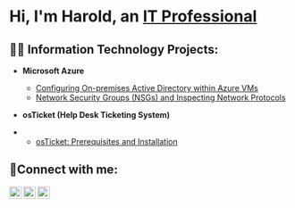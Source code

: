 <h1>Hi, I'm Harold, an <a href="https://linkedin.com/in/harold-haynes-52946677">IT Professional</a></h1>

<h2>👨‍💻 Information Technology Projects:</h2>


- <b>Microsoft Azure</b>
  - [Configuring On-premises Active Directory within Azure VMs](https://github.com/Lifeisfordata/Configure_Active_Directory)
  - [Network Security Groups (NSGs) and Inspecting Network Protocols](https://github.com/Lifeisfordata/Azure_Network_Protocols)


- <b>osTicket (Help Desk Ticketing System)</b>
-  - [osTicket: Prerequisites and Installation](https://github.com/Lifeisfordata/osTicket_prereq)


<h2>🤳Connect with me:</h2>

[<img align="left" alt="Josh | Twitter" width="22px" src="https://cdn.jsdelivr.net/npm/simple-icons@v3/icons/twitter.svg" />][twitter]
[<img align="left" alt="Josh | LinkedIn" width="22px" src="https://cdn.jsdelivr.net/npm/simple-icons@v3/icons/linkedin.svg" />][linkedin]
[<img align="left" alt="Josh | Instagram" width="22px" src="https://cdn.jsdelivr.net/npm/simple-icons@v3/icons/instagram.svg" />][instagram]

[twitter]: https://twitter.com/Josh
[instagram]: https://www.instagram.com/Josh
[linkedin]: https://linkedin.com/in/harold-haynes-52946677
